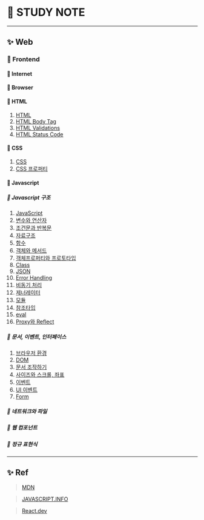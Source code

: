 # 🎈 STUDY NOTE
---
## ✨ Web

### 🎊 Frontend
#### 🎉 Internet
#### 🎉 Browser
#### 🎉 HTML
01. [HTML](./Web/Frontend/HTML/HTML.md)
02. [HTML Body Tag](./Web/Frontend/HTML/HTMLBodyTag.md)
03. [HTML Validations](./Web/Frontend/HTML/HTMLValidations.md)
04. [HTML Status Code](./Web/Frontend/HTML/HTMLStatusCode.md)
#### 🎉 CSS
01. [CSS](./Web/Frontend/CSS/CSS.md)
02. [CSS 프로퍼티](./Web/Frontend/CSS/CSS프로퍼티.md)
#### 🎉 Javascript
##### 🎁 Javascript 구조
01. [JavaScript](./ProgrammingLanguage/JavaScript/1.자바스크립트구조/1.JavaScript/JavaScript.md)
02. [변수와 연산자](./ProgrammingLanguage/JavaScript/1.자바스크립트구조/2.변수와연산자/변수와연산자.md)
03. [조건문과 반복문](./ProgrammingLanguage/JavaScript/1.자바스크립트구조/3.조건문과반복문/조건문과반복문.md)
04. [자료구조](./ProgrammingLanguage/JavaScript/1.자바스크립트구조/4.자료구조/자료구조.md)
05. [함수](./ProgrammingLanguage/JavaScript/1.자바스크립트구조/5.함수/함수.md)
06. [객체와 메서드](./ProgrammingLanguage/JavaScript/1.자바스크립트구조/6.객체와메서드/객체와메서드.md)
07. [객체프로퍼티와 프로토타입](./ProgrammingLanguage/JavaScript/1.자바스크립트구조/6.객체와메서드/객체프로퍼티와프로토타입.md)
08. [Class](./ProgrammingLanguage/JavaScript/1.자바스크립트구조/7.Class/Class.md)
09. [JSON](./ProgrammingLanguage/JavaScript/1.자바스크립트구조/8.JSON/JSON.md)
10. [Error Handling](./ProgrammingLanguage/JavaScript/1.자바스크립트구조/9.ErrorHandling/ErrorHandling.md)
11. [비동기 처리](./ProgrammingLanguage/JavaScript/1.자바스크립트구조/10.비동기처리/비동기처리.md)
12. [제너레이터](./ProgrammingLanguage/JavaScript/1.자바스크립트구조/11.제너레이터/제너레이터.md)
13. [모듈](./ProgrammingLanguage/JavaScript/1.자바스크립트구조/12.모듈/모듈.md)
14. [참조타입](./ProgrammingLanguage/JavaScript/1.자바스크립트구조/13.참조타입/참조타입.md)
15. [eval](./ProgrammingLanguage/JavaScript/1.자바스크립트구조/14.eval/eval.md)
16. [Proxy와 Reflect](./ProgrammingLanguage/JavaScript/1.자바스크립트구조/15.Proxy/Proxy와Reflect.md)
##### 🎁 문서, 이벤트, 인터페이스
01. [브라우저 환경](./ProgrammingLanguage/JavaScript/2.문서_이벤트_인터페이스/1.브라우저환경/브라우저환경.md)
02. [DOM](./ProgrammingLanguage/JavaScript/2.문서_이벤트_인터페이스/2.DOM/DOM.md)
03. [문서 조작하기](./ProgrammingLanguage/JavaScript/2.문서_이벤트_인터페이스/2.DOM/문서조작하기.md)
04. [사이즈와 스크롤, 좌표](./ProgrammingLanguage/JavaScript/2.문서_이벤트_인터페이스/3.사이즈스크롤좌표/사이즈스크롤좌표.md)
05. [이벤트](./ProgrammingLanguage/JavaScript/2.문서_이벤트_인터페이스/4.이벤트/이벤트.md) 
06. [UI 이벤트](./ProgrammingLanguage/JavaScript/2.문서_이벤트_인터페이스/4.이벤트/UI이벤트.md) 
07. [Form](./ProgrammingLanguage/JavaScript/2.문서_이벤트_인터페이스/5.Form/Form.md)
##### 🎁 네트워크와 파일
##### 🎁 웹 컴포넌트
##### 🎁 정규 표현식

---
## ✨ Ref

>[MDN](https://developer.mozilla.org/ko/)

>[JAVASCRIPT.INFO](https://ko.javascript.info/)

>[React.dev](https://react.dev/learn)

